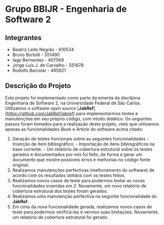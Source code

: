 # Grupo BBIJR - Engenharia de Software 2

## Integrantes

* Beatriz Leite Negrão - 610534
* Bruno Bortolli - 551490
* Iago Bernardes - 407569
* Jorge Luís J. de Carvalho - 551678
* Rodolfo Barcelar - 495921

## Descrição do Projeto
Este projeto foi implementado como parte da ementa da discilpina Engenharia de Software 2, na Universidade Federal de São Carlos.
Utilizamos o software *open source* [**JabRef**] (https://github.com/JabRef/jabref) para implementarmos testes e manutenções em seu próprio código, com intuito didático. Os seguintes passos foram tomados para a realização deste projeto, visto que utilizamos apenas as funcionalidades *Book* e *Article* do software acima citado:
  1. Geração de testes funcionais sobre as seguintes funcionalidades 
    - Inserção de item bibliográfico; 
    - Importação de ítens bibliográficos na base corrente. 
    - Um relatório de cobertura estrutural sobre os testes gerados e documentados por nós foi feito, de forma a gerar um documento que mostre possíveis erros e melhorias no código fonte original;
  2. Realizamos manutenções perfectivas (melhoramento do software) de acordo com os resultados obtidos com os testes feitos.
  3. Realizamos novos casos de teste para podermos testar as novas funcionalidades inseridas em *2*. Novamente, um novo relatório de cobertura estrutural dos testes foram gerados.
  4. Realizamos uma manutenção perfectiva na seguinte funcionalidade do **JabRef**: .
  5. Em cima da nova funcionalidade gerada, realizamos novos casos de teste para podermos verificá-las e vermos suas limitações. Novamente, um relatório de cobertura estrutural foi gerado.
